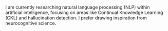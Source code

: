 I am currently researching natural language processing (NLP) within artificial intelligence, focusing on areas like Continual Knowledge Learning (CKL) and hallucination detection. I prefer drawing inspiration from neurocognitive science.
